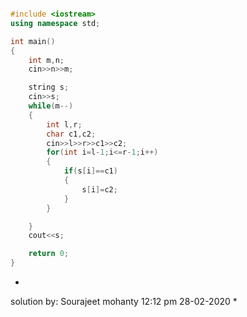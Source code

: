 ```cpp

#include <iostream>
using namespace std;

int main()
{
    int m,n;
    cin>>n>>m;

    string s;
    cin>>s;
    while(m--)
    {
        int l,r;
        char c1,c2;
        cin>>l>>r>>c1>>c2;
        for(int i=l-1;i<=r-1;i++)
        {
            if(s[i]==c1)
            {
                s[i]=c2;
            }
        }

    }
    cout<<s;

    return 0;
}
```
*
solution by:
Sourajeet mohanty
12:12 pm
28-02-2020
*
